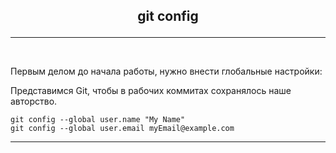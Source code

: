 ## <p style='text-align:center'>git config</p>
---
<br>

Первым делом до начала работы, нужно внести глобальные настройки:

Представимся Git, чтобы в рабочих коммитах сохранялось наше авторство.

```bash=
git config --global user.name "My Name"
git config --global user.email myEmail@example.com
```
---